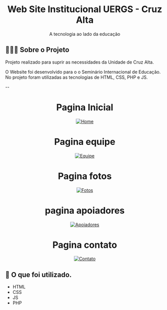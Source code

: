 <h1 align="center">
  Web Site Institucional UERGS - Cruz Alta
</h1>

<p align="center">A tecnologia ao lado da educação</p>


## 💇🏻‍♂️ Sobre o Projeto

Projeto realizado para suprir as necessidades da Unidade de Cruz Alta.


O Website foi desenvolvido para o o Seminário Internacional de Educação. No projeto foram utilizadas as tecnologias de HTML, CSS, PHP e JS.

--
<div align="center" >
  <h1 align="center">
    Pagina Inicial
 </h1>
 <a href="https://imgur.com/nKnpRUR"><img src="https://i.imgur.com/nKnpRUR.png" title="Home" /></a>
 
 <h1 align="center">
   Pagina equipe
 </h1>
<a href="https://imgur.com/Vq4pvb9"><img src="https://i.imgur.com/Vq4pvb9.png" title="Equipe" /></a>
 
  <h1 align="center">
     Pagina fotos
 </h1>
 <a href="https://imgur.com/Vwxp59v"><img src="https://i.imgur.com/Vwxp59v.png" title="Fotos" /></a>
 
  <h1 align="center">
    pagina apoiadores
 </h1>
<a href="https://imgur.com/mBoHgL3"><img src="https://i.imgur.com/mBoHgL3.png" title="Apoiadores" /></a>
 
  <h1 align="center">
   Pagina contato
 </h1>
 <a href="https://imgur.com/AzIXnG1"><img src="https://i.imgur.com/AzIXnG1.png" title="Contato" /></a>
  
</div>

## 🚀 O que foi utilizado.

- HTML
- CSS
- JS
- PHP
